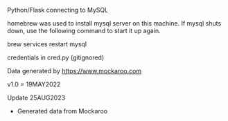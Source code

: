 Python/Flask connecting to MySQL 

homebrew was used to install mysql server on this machine.
If mysql shuts down, use the following command to start it up again.

brew services restart mysql

credentials in cred.py (gitignored)

Data generated by https://www.mockaroo.com

v1.0 = 19MAY2022

Update 25AUG2023
* Generated data from Mockaroo
